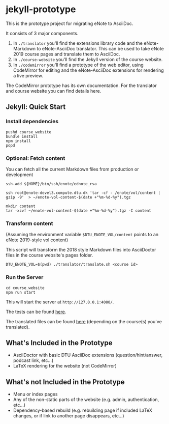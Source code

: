 # jekyll-prototype

This is the prototype project for migrating eNote to AsciiDoc.

It consists of 3 major components.
1. In `./translator` you'll find the extensions library code and the eNote-Markdown to eNote-AsciiDoc translator.  This can be used to take eNote 2019 course pages and translate them to AsciiDoc.
2. In `./course-website` you'll find the Jekyll version of the course website.
3. In `./codemirror`  you'll find a prototype of the web editor, using CodeMirror for editing and the eNote-AsciiDoc extensions for rendering a live preview.

The CodeMirror prototype has its own documentation.  For the translator and course website you can find details here.

## Jekyll: Quick Start

### Install dependencies

```
pushd course_website
bundle install
npm install
popd
```

### Optional: Fetch content

You can fetch all the current Markdown files from production or development

```
ssh-add ${HOME}/bin/ssh/enote/ednote_rsa

ssh root@enote-devel3.compute.dtu.dk 'tar -cf - /enote/vol/content | gzip -9'  > ~/enote-vol-content-$(date +"%m-%d-%y").tgz

mkdir content
tar -xzvf ~/enote-vol-content-$(date +"%m-%d-%y").tgz -C content
```

### Transform content

(Assuming the environment variable `$DTU_ENOTE_VOL/content` points to an eNote 2019-style vol content)

This script will transform the 2018 style Markdown files into AsciiDoctor files in the course website's pages folder.

```.env
DTU_ENOTE_VOL=$(pwd) ./translator/translate.sh <course id>
```

### Run the Server

```
cd course_website
npm run start
```

This will start the server at `http://127.0.0.1:4000/`.

The tests can be found [here](https://127.0.0.1:4000/tests/index.html).

The translated files can be found [here](https://127.0.0.1:4000/pages/translated/01005/FU06S-OPG.html) (depending on the course(s) you've translated).

## What's Included in the Prototype

* AsciiDoctor with basic DTU AsciiDoc extensions (question/hint/answer, podcast link, etc...)
* LaTeX rendering for the website (not CodeMirror)

## What's not Included in the Prototype

* Menu or index pages
* Any of the non-static parts of the website (e.g. admin, authentication, etc...)
* Dependency-based rebuild (e.g. rebuilding page if included LaTeX changes, or if link to another page disappears, etc...)




